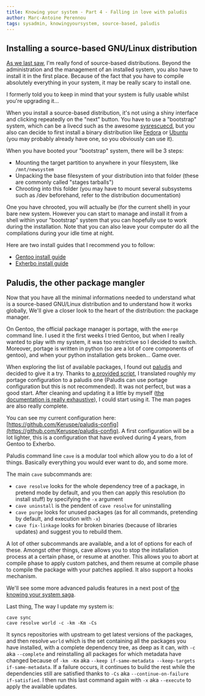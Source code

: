 ```yaml
---
title: Knowing your system - Part 4 - Falling in love with paludis
author: Marc-Antoine Perennou
tags: sysadmin, knowingyoursystem, source-based, paludis
---
```


## Installing a source-based GNU/Linux distribution

[As we last saw](http://www.imagination-land.org/posts/2012-12-10-knowing-your-system---part-3---source-based-distributions-the-gentoo-example.html),
I'm really fond of source-based distributions. Beyond the administration and the management of an installed system, you
also have to install it in the first place. Because of the fact that you have to compile absolutely everything in your
system, it may be really scary to install one.

I formerly told you to keep in mind that your system is fully usable whilst you're upgrading it…

When you install a source-based distribution, it's not using a shiny interface and clicking repeatedly on the "next"
button. You have to use a "bootstrap" system, which can be a livecd such as the awesome [sysrescuecd](http://www.sysresccd.org/),
but you also can decide to first install a binary distribution like [Fedora](http://fedoraproject.org/) or
[Ubuntu](http://www.ubuntu.com/) (you may probably already have one, so you obviously can use it).

When you have booted your "bootstrap" system, there will be 3 steps:

* Mounting the target partition to anywhere in your filesystem, like `/mnt/newsystem`
* Unpacking the base filesystem of your distribution into that folder (these are commonly called "stages tarballs")
* Chrooting into this folder (you may have to mount several subsystems such as /dev beforehand, refer to the distribution
  documentation)

One you have chrooted, you will actually be (for the current shell) in your bare new system. However you can start to
manage and install it from a shell within your "bootstrap" system that you can hopefully use to work during the
installation. Note that you can also leave your computer do all the compilations during your idle time at night.

Here are two install guides that I recommend you to follow:

* [Gentoo install guide](http://www.gentoo.org/doc/en/handbook/handbook-x86.xml)
* [Exherbo install guide](http://www.exherbo.org/docs/install-guide.html)

## Paludis, the other package mangler

Now that you have all the minimal informations needed to understand what is a source-based GNU/Linux distribution and to
understand how it works globally, We'll give a closer look to the heart of the distribution: the package manager.

On Gentoo, the official package manager is portage, with the `emerge` command line. I used it the first weeks I tried
Gentoo, but when I really wanted to play with my system, it was too restrictive so I decided to switch. Moreover,
portage is written in python (so are a lot of core components of gentoo), and when your python installation gets broken…
Game over.

When exploring the list of available packages, I found out [paludis](http://paludis.exherbo.org/) and decided to give it
a try. Thanks to [a provided script](http://git.exherbo.org/paludis/paludis-scripts.git/tree/portage2paludis.bash), I
translated roughly my portage configuration to a paludis one (Paludis can use portage configuration but this is not
recommended). It was not perfect, but was a good start. After cleaning and updating it a little by myself ([the
documentation is really exhaustive](http://paludis.exherbo.org/)), I could start using it. The man pages
are also really complete.

You can see my current configuration here: [https://github.com/Keruspe/paludis-config](https://github.com/Keruspe/paludis-config).
A first configuration will be a lot lighter, this is a configuration that have evolved during 4 years, from Gentoo to
Exherbo.

Paludis command line `cave` is a modular tool which allow you to do a lot of things. Basically everything you would ever
want to do, and some more.

The main `cave` subcommands are:

* `cave resolve` looks for the whole dependency tree of a package, in pretend mode by default, and you then can apply
  this resolution (to install stuff) by specifying the `-x` argument
* `cave uninstall` is the pendent of `cave resolve` for uninstalling
* `cave purge` looks for unused packages (as for all commands, pretending by default, and execution with `-x`)
* `cave fix-linkage` looks for broken binaries (because of libraries updates) and suggest you to rebuild them.

A lot of other subcommands are available, and a lot of options for each of these. Amongst other things, cave allows you
to stop the installation process at a certain phase, or resume at another. This allows you to abort at compile phase to
apply custom patches, and them resume at compile phase to compile the package with your patches applied.
It also support a hooks mechanism.

We'll see some more advanced paludis features in a next post of [the knowing your system saga](http://www.imagination-land.org/tags/knowingyoursystem.html).

Last thing, The way I update my system is:

    cave sync
    cave resolve world -c -km -Km -Cs

It syncs repositories with upstream to get latest versions of the packages, and then resolve `world` which is the set
containing all the packages you have installed, with a complete dependency tree, as deep as it can, with `-c` aka
`--complete`  and reinstalling all packages for which metadata have changed because of `-km -Km` aka `--keep
if-same-metadata --keep-targets if-same-metadata`. If a failure occurs, it continues to build the rest while the
dependencies still are satisfied thanks to `-Cs` aka `--continue-on-failure if-satisfied`. I then run this last
command again with `-x` aka `--execute` to apply the available updates.
